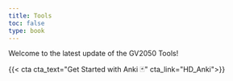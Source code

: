```yaml
---
title: Tools
toc: false
type: book
---
```


Welcome to the latest update of the GV2050 Tools!

{{< cta cta_text="Get Started with Anki 🃏" cta_link="HD_Anki">}}
